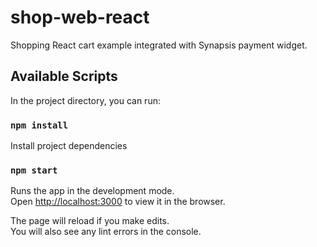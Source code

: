 # shop-web-react
Shopping React cart example integrated with Synapsis payment widget.

## Available Scripts

In the project directory, you can run:

### `npm install`

Install project dependencies

### `npm start`

Runs the app in the development mode.<br />
Open [http://localhost:3000](http://localhost:3000) to view it in the browser.

The page will reload if you make edits.<br />
You will also see any lint errors in the console.
